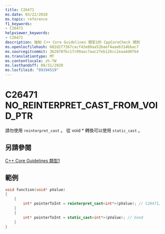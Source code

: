 ```yaml
---
title: C26471
ms.date: 03/22/2018
ms.topic: reference
f1_keywords:
- C26471
helpviewer_keywords:
- C26471
description: 強制 C++ Core Guidelines 類型1的 CppCoreCheck 規則
ms.openlocfilehash: 602d2f7367cacf43e89aa52baef4aae6314bbac7
ms.sourcegitcommit: 3628707bc17c99aac7aac27eb126cc2eaa4d07b4
ms.translationtype: MT
ms.contentlocale: zh-TW
ms.lasthandoff: 08/31/2020
ms.locfileid: "89194519"
---
```

# <a name="c26471-no_reinterpret_cast_from_void_ptr"></a>C26471 NO_REINTERPRET_CAST_FROM_VOID_PTR

請勿使用 `reinterpret_cast` 。 從 void * 轉換可以使用 `static_cast` 。 

## <a name="see-also"></a>另請參閱
[C++ Core Guidelines 類型1](https://github.com/isocpp/CppCoreGuidelines/blob/master/CppCoreGuidelines.md#Pro-type-reinterpretcast)

## <a name="example"></a>範例
```cpp
void function(void* pValue) 
{
    {
        int* pointerToInt = reinterpret_cast<int*>(pValue); // C26471, use static_cast instead
    }
    {
        int* pointerToInt = static_cast<int*>(pValue); // Good
    }
}
```

